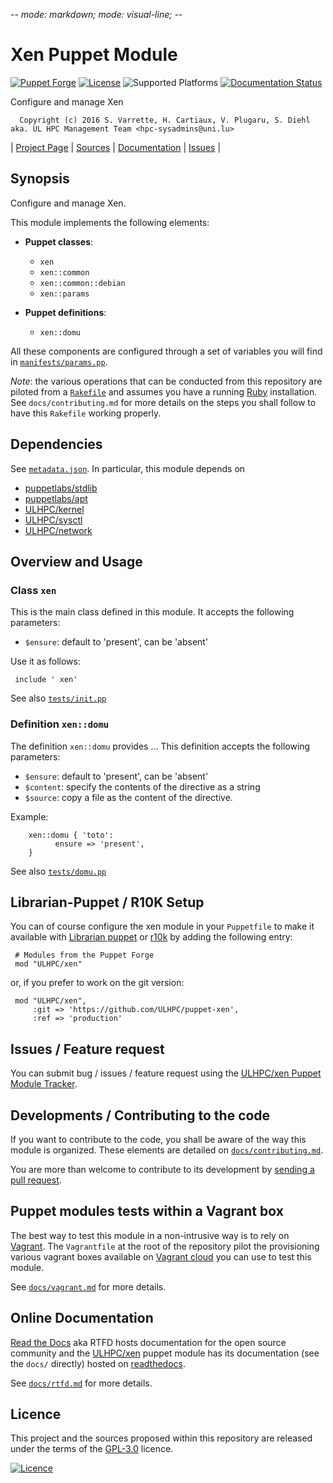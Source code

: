 -*- mode: markdown; mode: visual-line;  -*-

# Xen Puppet Module 

[![Puppet Forge](http://img.shields.io/puppetforge/v/ULHPC/xen.svg)](https://forge.puppetlabs.com/ULHPC/xen)
[![License](http://img.shields.io/:license-GPL3.0-blue.svg)](LICENSE)
![Supported Platforms](http://img.shields.io/badge/platform-debian-lightgrey.svg)
[![Documentation Status](https://readthedocs.org/projects/ulhpc-puppet-xen/badge/?version=latest)](https://readthedocs.org/projects/ulhpc-puppet-xen/?badge=latest)

Configure and manage Xen

      Copyright (c) 2016 S. Varrette, H. Cartiaux, V. Plugaru, S. Diehl aka. UL HPC Management Team <hpc-sysadmins@uni.lu>
      

| [Project Page](https://github.com/ULHPC/puppet-xen) | [Sources](https://github.com/ULHPC/puppet-xen) | [Documentation](https://ulhpc-puppet-xen.readthedocs.org/en/latest/) | [Issues](https://github.com/ULHPC/puppet-xen/issues) |

## Synopsis

Configure and manage Xen.

This module implements the following elements: 

* __Puppet classes__:
    - `xen` 
    - `xen::common` 
    - `xen::common::debian` 
    - `xen::params` 

* __Puppet definitions__: 
    - `xen::domu` 

All these components are configured through a set of variables you will find in
[`manifests/params.pp`](manifests/params.pp). 

_Note_: the various operations that can be conducted from this repository are piloted from a [`Rakefile`](https://github.com/ruby/rake) and assumes you have a running [Ruby](https://www.ruby-lang.org/en/) installation.
See `docs/contributing.md` for more details on the steps you shall follow to have this `Rakefile` working properly. 

## Dependencies

See [`metadata.json`](metadata.json). In particular, this module depends on 

* [puppetlabs/stdlib](https://forge.puppetlabs.com/puppetlabs/stdlib)
* [puppetlabs/apt](https://forge.puppetlabs.com/puppetlabs/apt)
* [ULHPC/kernel](https://forge.puppetlabs.com/ULHPC/kernel)
* [ULHPC/sysctl](https://forge.puppetlabs.com/ULHPC/sysctl)
* [ULHPC/network](https://forge.puppetlabs.com/ULHPC/network)

## Overview and Usage

### Class `xen`

This is the main class defined in this module.
It accepts the following parameters: 

* `$ensure`: default to 'present', can be 'absent'

Use it as follows:

     include ' xen'

See also [`tests/init.pp`](tests/init.pp)


### Definition `xen::domu`

The definition `xen::domu` provides ...
This definition accepts the following parameters:

* `$ensure`: default to 'present', can be 'absent'
* `$content`: specify the contents of the directive as a string
* `$source`: copy a file as the content of the directive.

Example:

        xen::domu { 'toto':
		      ensure => 'present',
        }

See also [`tests/domu.pp`](tests/domu.pp)


## Librarian-Puppet / R10K Setup

You can of course configure the xen module in your `Puppetfile` to make it available with [Librarian puppet](http://librarian-puppet.com/) or
[r10k](https://github.com/adrienthebo/r10k) by adding the following entry:

     # Modules from the Puppet Forge
     mod "ULHPC/xen"

or, if you prefer to work on the git version: 

     mod "ULHPC/xen", 
         :git => 'https://github.com/ULHPC/puppet-xen',
         :ref => 'production' 

## Issues / Feature request

You can submit bug / issues / feature request using the [ULHPC/xen Puppet Module Tracker](https://github.com/ULHPC/puppet-xen/issues). 

## Developments / Contributing to the code 

If you want to contribute to the code, you shall be aware of the way this module is organized. 
These elements are detailed on [`docs/contributing.md`](contributing/index.md).

You are more than welcome to contribute to its development by [sending a pull request](https://help.github.com/articles/using-pull-requests). 

## Puppet modules tests within a Vagrant box

The best way to test this module in a non-intrusive way is to rely on [Vagrant](http://www.vagrantup.com/).
The `Vagrantfile` at the root of the repository pilot the provisioning various vagrant boxes available on [Vagrant cloud](https://atlas.hashicorp.com/boxes/search?utf8=%E2%9C%93&sort=&provider=virtualbox&q=svarrette) you can use to test this module.

See [`docs/vagrant.md`](vagrant.md) for more details. 

## Online Documentation

[Read the Docs](https://readthedocs.org/) aka RTFD hosts documentation for the open source community and the [ULHPC/xen](https://github.com/ULHPC/puppet-xen) puppet module has its documentation (see the `docs/` directly) hosted on [readthedocs](http://ulhpc-puppet-xen.rtfd.org).

See [`docs/rtfd.md`](rtfd.md) for more details.

## Licence

This project and the sources proposed within this repository are released under the terms of the [GPL-3.0](LICENCE) licence.


[![Licence](https://www.gnu.org/graphics/gplv3-88x31.png)](LICENSE)
